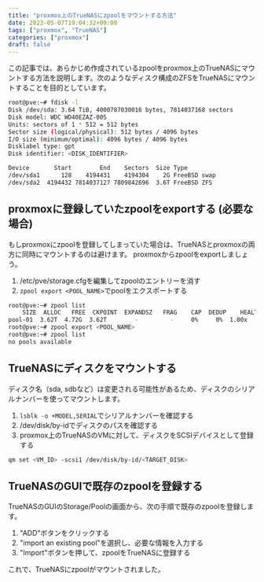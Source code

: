 ```yaml
---
title: "proxmox上のTrueNASにzpoolをマウントする方法"
date: 2023-05-07T19:04:32+09:00
tags: ["proxmox", "TrueNAS"]
categories: ["proxmox"]
draft: false
---
```


この記事では、あらかじめ作成されているzpoolをproxmox上のTrueNASにマウントする方法を説明します。次のようなディスク構成のZFSをTrueNASにマウントすることを目的としています。

```bash
root@pve:~# fdisk -l
Disk /dev/sda: 3.64 TiB, 4000787030016 bytes, 7814037168 sectors
Disk model: WDC WD40EZAZ-00S
Units: sectors of 1 * 512 = 512 bytes
Sector size (logical/physical): 512 bytes / 4096 bytes
I/O size (minimum/optimal): 4096 bytes / 4096 bytes
Disklabel type: gpt
Disk identifier: <DISK_IDENTIFIER>

Device       Start        End    Sectors  Size Type
/dev/sda1      128    4194431    4194304    2G FreeBSD swap
/dev/sda2  4194432 7814037127 7809842696  3.6T FreeBSD ZFS
```

## proxmoxに登録していたzpoolをexportする (必要な場合)

もしproxmoxにzpoolを登録してしまっていた場合は、TrueNASとproxmoxの両方に同時にマウントするのは避けます。
proxmoxからzpoolをexportしましょう。

1. /etc/pve/storage.cfgを編集してzpoolのエントリーを消す
2. `zpool export <POOL_NAME>`でpoolをエクスポートする

```bash
root@pve:~# zpool list
    SIZE  ALLOC   FREE  CKPOINT  EXPANDSZ   FRAG    CAP  DEDUP    HEALTH  ALTROOT
pool-01  3.62T  4.72G  3.62T        -         -     0%     0%  1.00x    ONLINE  -
root@pve:~# zpool export <POOL_NAME>
root@pve:~# zpool list
no pools available
```

## TrueNASにディスクをマウントする

ディスク名（sda, sdbなど）は変更される可能性があるため、ディスクのシリアルナンバーを使ってマウントします。

1. `lsblk -o +MODEL,SERIAL`でシリアルナンバーを確認する
2. /dev/disk/by-idでディスクのパスを確認する
3. proxmox上のTrueNASのVMに対して、ディスクをSCSIデバイスとして登録する

```bash
qm set <VM_ID> -scsi1 /dev/disk/by-id/<TARGET_DISK>
```

## TrueNASのGUIで既存のzpoolを登録する

TrueNASのGUIのStorage/Poolの画面から、次の手順で既存のzpoolを登録します。

1. "ADD"ボタンをクリックする
2. "import an existing pool"を選択し、必要な情報を入力する
3. "Import"ボタンを押して、zpoolをTrueNASに登録する

これで、TrueNASにzpoolがマウントされました。

